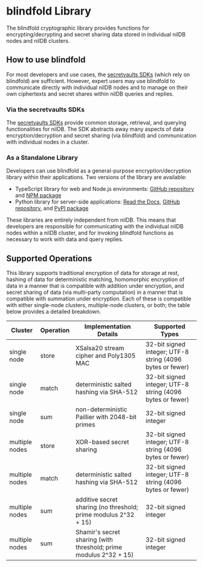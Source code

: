 # blindfold Library

The blindfold cryptographic library provides functions for encrypting/decrypting and secret sharing data stored in individual nilDB nodes and nilDB clusters.

## How to use blindfold

For most developers and use cases, the [secretvaults SDKs](/build/secretvault) (which rely on blindfold) are sufficient. However, expert users may use blindfold to communicate directly with individual nilDB nodes and to manage on their own ciphertexts and secret shares within nilDB queries and replies.

### Via the secretvaults SDKs

The [secretvaults SDKs](/build/secretvault) provide common storage, retrieval, and querying functionalities for nilDB. The SDK abstracts away many aspects of data encryption/decryption and secret sharing (via blindfold) and communication with individual nodes in a cluster.

### As a Standalone Library

Developers can use blindfold as a general-purpose encryption/decryption library within their applications. Two versions of the library are available:

- TypeScript library for web and Node.js environments: [GitHub repository](https://github.com/NillionNetwork/blindfold-ts) and [NPM package](https://www.npmjs.com/package/@nillion/blindfold)
- Python library for server-side applications: [Read the Docs](https://blindfold.readthedocs.io), [GitHub repository](https://github.com/NillionNetwork/blindfold-py), and [PyPI package](https://pypi.org/project/blindfold/)

These libraries are entirely independent from nilDB. This means that developers are responsible for communicating with the individual nilDB nodes within a nilDB cluster, and for invoking blindfold functions as necessary to work with data and query replies.

## Supported Operations

This library supports traditional encryption of data for storage at rest, hashing of data for deterministic matching, homomorphic encryption of data in a manner that is compatible with addition under encryption, and secret sharing of data (via multi-party computation) in a manner that is compatible with summation under encryption. Each of these is compatible with either single-node clusters, multiple-node clusters, or both; the table below provides a detailed breakdown.

| Cluster        | Operation | Implementation Details                                            | Supported Types                                           |
|----------------|-----------|-------------------------------------------------------------------|-----------------------------------------------------------|
| single node    | store     | XSalsa20 stream cipher and Poly1305 MAC                           | 32-bit signed integer; UTF-8 string (4096 bytes or fewer) |
| single node    | match     | deterministic salted hashing via SHA-512                          | 32-bit signed integer; UTF-8 string (4096 bytes or fewer) |
| single node    | sum       | non-deterministic Paillier with 2048-bit primes                   | 32-bit signed integer                                     |
| multiple nodes | store     | XOR-based secret sharing                                          | 32-bit signed integer; UTF-8 string (4096 bytes or fewer) |
| multiple nodes | match     | deterministic salted hashing via SHA-512                          | 32-bit signed integer; UTF-8 string (4096 bytes or fewer) |
| multiple nodes | sum       | additive secret sharing (no threshold; prime modulus 2^32 + 15)   | 32-bit signed integer                                     |
| multiple nodes | sum       | Shamir's secret sharing (with threshold; prime modulus 2^32 + 15) | 32-bit signed integer                                     |
